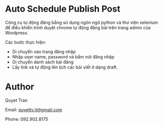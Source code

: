 # Auto Schedule Publish Post
Công cụ tự động đăng bằng sử dụng ngôn ngữ python và thư viện selenium để điều khiển trình duyệt chrome tự động đăng bài trên trang admin của Wordpress.

Các bước thực hiện:
- Di chuyển vào trang đăng nhập
- Nhập user name, password và bấm nút đăng nhập
- Di chuyển danh sách bài đăng
- Lấy link và tự động lên lịch các bài viết ở dạng draft.

# Author
Quyet Tran

Email: quyettv.it@gmail.com

Phone: 092.902.8175